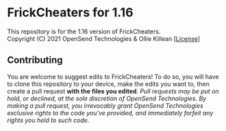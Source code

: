 # FrickCheaters for 1.16
This repository is for the 1.16 version of FrickCheaters.    
Copyright (C) 2021  OpenSend Technologies & Ollie Killean  [[License](https://github.com/FrickCheaters/1.16/blob/master/LICENSE)]

## Contributing
You are welcome to suggest edits to FrickCheaters! To do so, you will have to clone this repository to your device, make the edits you want to, then create a pull request **with the files you edited**. _Pull requests may be put on hold, or declined, at the sole discretion of OpenSend Technologies. By making a pull request, you irrevocably grant OpenSend Technologies exclusive rights to the code you've provided, and immediately forfeit any rights you held to such code._
